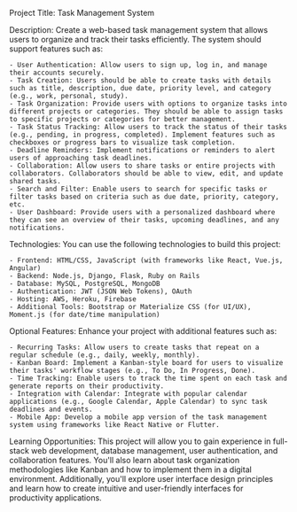 Project Title: Task Management System

Description:
Create a web-based task management system that allows users to organize and track their tasks efficiently. The system should support features such as:

    - User Authentication: Allow users to sign up, log in, and manage their accounts securely.
    - Task Creation: Users should be able to create tasks with details such as title, description, due date, priority level, and category (e.g., work, personal, study).
    - Task Organization: Provide users with options to organize tasks into different projects or categories. They should be able to assign tasks to specific projects or categories for better management.
    - Task Status Tracking: Allow users to track the status of their tasks (e.g., pending, in progress, completed). Implement features such as checkboxes or progress bars to visualize task completion.
    - Deadline Reminders: Implement notifications or reminders to alert users of approaching task deadlines.
    - Collaboration: Allow users to share tasks or entire projects with collaborators. Collaborators should be able to view, edit, and update shared tasks.
    - Search and Filter: Enable users to search for specific tasks or filter tasks based on criteria such as due date, priority, category, etc.
    - User Dashboard: Provide users with a personalized dashboard where they can see an overview of their tasks, upcoming deadlines, and any notifications.

Technologies:
You can use the following technologies to build this project:

    - Frontend: HTML/CSS, JavaScript (with frameworks like React, Vue.js, Angular)
    - Backend: Node.js, Django, Flask, Ruby on Rails
    - Database: MySQL, PostgreSQL, MongoDB
    - Authentication: JWT (JSON Web Tokens), OAuth
    - Hosting: AWS, Heroku, Firebase
    - Additional Tools: Bootstrap or Materialize CSS (for UI/UX), Moment.js (for date/time manipulation)

Optional Features:
Enhance your project with additional features such as:

    - Recurring Tasks: Allow users to create tasks that repeat on a regular schedule (e.g., daily, weekly, monthly).
    - Kanban Board: Implement a Kanban-style board for users to visualize their tasks' workflow stages (e.g., To Do, In Progress, Done).
    - Time Tracking: Enable users to track the time spent on each task and generate reports on their productivity.
    - Integration with Calendar: Integrate with popular calendar applications (e.g., Google Calendar, Apple Calendar) to sync task deadlines and events.
    - Mobile App: Develop a mobile app version of the task management system using frameworks like React Native or Flutter.

Learning Opportunities:
This project will allow you to gain experience in full-stack web development, database management, user authentication, and collaboration features. You'll also learn about task organization methodologies like Kanban and how to implement them in a digital environment. Additionally, you'll explore user interface design principles and learn how to create intuitive and user-friendly interfaces for productivity applications.
